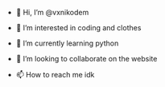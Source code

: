 - 👋 Hi, I’m @vxnikodem

- 👀 I’m interested in coding and clothes

- 🌱 I’m currently learning python

- 💞️ I’m looking to collaborate on the website

- 📫 How to reach me idk
